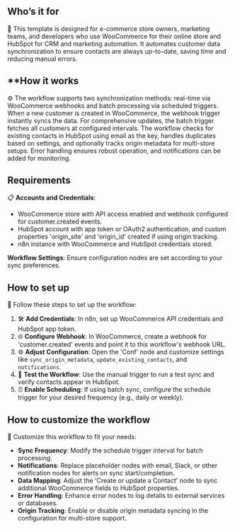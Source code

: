 ## **Who’s it for**

🎯 This template is designed for e-commerce store owners, marketing teams, and developers who use WooCommerce for their online store and HubSpot for CRM and marketing automation. It automates customer data synchronization to ensure contacts are always up-to-date, saving time and reducing manual errors.

## **How it works

⚙️ The workflow supports two synchronization methods: real-time via WooCommerce webhooks and batch processing via scheduled triggers. When a new customer is created in WooCommerce, the webhook trigger instantly syncs the data. For comprehensive updates, the batch trigger fetches all customers at configured intervals. The workflow checks for existing contacts in HubSpot using email as the key, handles duplicates based on settings, and optionally tracks origin metadata for multi-store setups. Error handling ensures robust operation, and notifications can be added for monitoring.

## **Requirements**

📋 **Accounts and Credentials**:
- WooCommerce store with API access enabled and webhook configured for customer.created events.
- HubSpot account with app token or OAuth2 authentication, and custom properties 'origin_site' and 'origin_id' created if using origin tracking.
- n8n instance with WooCommerce and HubSpot credentials stored.

**Workflow Settings**: Ensure configuration nodes are set according to your sync preferences.

## **How to set up**

🔧 Follow these steps to set up the workflow:

1. 🛠️ **Add Credentials**: In n8n, set up WooCommerce API credentials and HubSpot app token.
2. 🌐 **Configure Webhook**: In WooCommerce, create a webhook for 'customer.created' events and point it to this workflow's webhook URL.
3. ⚙️ **Adjust Configuration**: Open the 'Conf' node and customize settings like `sync_origin_metadata`, `update_existing_contacts`, and `notifications`.
4. 🧪 **Test the Workflow**: Use the manual trigger to run a test sync and verify contacts appear in HubSpot.
5. ⏰ **Enable Scheduling**: If using batch sync, configure the schedule trigger for your desired frequency (e.g., daily or weekly).

## **How to customize the workflow**

🎨 Customize this workflow to fit your needs:
- **Sync Frequency**: Modify the schedule trigger interval for batch processing.
- **Notifications**: Replace placeholder nodes with email, Slack, or other notification nodes for alerts on sync start/completion.
- **Data Mapping**: Adjust the 'Create or update a Contact' node to sync additional WooCommerce fields to HubSpot properties.
- **Error Handling**: Enhance error nodes to log details to external services or databases.
- **Origin Tracking**: Enable or disable origin metadata syncing in the configuration for multi-store support.